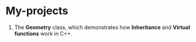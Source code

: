 # My-projects
1) The **Geometry** class, which demonstrates how **Inheritance** and **Virtual functions** work in C++.
